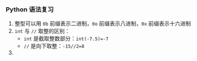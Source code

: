 ### Python 语法复习

1. 整型可以用 `0b` 前缀表示二进制，`0o` 前缀表示八进制，`0x` 前缀表示十六进制
2. `int` 与 `//` 取整的区别：
   * `int` 是截取整数部分：`int(-7.5)=-7`
   * `//` 是向下取整：`-15//2=8`
3. 